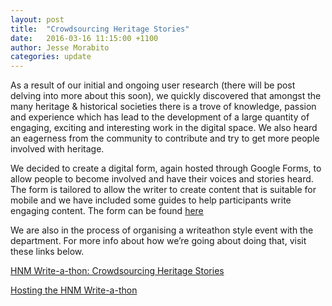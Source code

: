 ```yaml
---
layout: post
title:  "Crowdsourcing Heritage Stories"
date:   2016-03-16 11:15:00 +1100
author: Jesse Morabito
categories: update 
---
```


As a result of our initial and ongoing user research (there will be post delving into more about this soon), we quickly discovered that amongst the many heritage & historical societies there is a trove of knowledge, passion and experience which has lead to the development of a large quantity of engaging, exciting and interesting work in the digital space. We also heard an eagerness from the community to contribute and try to get more people involved with heritage.

We decided to create a digital form, again hosted through Google Forms, to allow people to become involved and have their voices and stories heard. The form is tailored to allow the writer to create content that is suitable for mobile and we have included some guides to help participants write engaging content. The form can be found [here](http://goo.gl/forms/ewLyGaRXjN)

We are also in the process of organising a writeathon style event with the department. 
For more info about how we’re going about doing that, visit these links below.

[HNM Write-a-thon: Crowdsourcing Heritage Stories](https://docs.google.com/document/d/1Teiz_UUtlKPYISCwjtTgcqo-vfRwbXvwjov9L1meN2Y/edit?usp=sharing)

[Hosting the HNM Write-a-thon](https://docs.google.com/document/d/1dz_dQvdLAwl-HmvORlVB0ELqGz997JlmPoERSbtn310/edit?usp=sharing)
